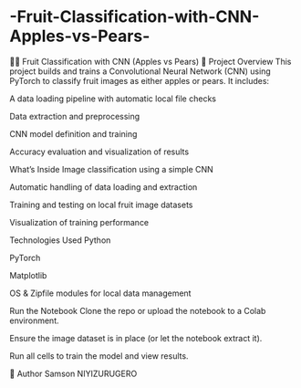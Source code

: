 # -Fruit-Classification-with-CNN-Apples-vs-Pears-
🍎🍐 Fruit Classification with CNN (Apples vs Pears)
📘 Project Overview
This project builds and trains a Convolutional Neural Network (CNN) using PyTorch to classify fruit images as either apples or pears. It includes:

A data loading pipeline with automatic local file checks

Data extraction and preprocessing

CNN model definition and training

Accuracy evaluation and visualization of results

 What’s Inside
 Image classification using a simple CNN

 Automatic handling of data loading and extraction

 Training and testing on local fruit image datasets

 Visualization of training performance

Technologies Used
Python

PyTorch

Matplotlib

OS & Zipfile modules for local data management

 Run the Notebook
Clone the repo or upload the notebook to a Colab environment.

Ensure the image dataset is in place (or let the notebook extract it).

Run all cells to train the model and view results.

👤 Author
Samson NIYIZURUGERO
